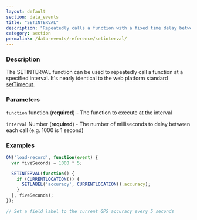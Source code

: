 ```yaml
---
layout: default
section: data_events
title: "SETINTERVAL"
description: "Repeatedly calls a function with a fixed time delay between each call."
category: section
permalink: /data-events/reference/setinterval/
---
```


### Description

The SETINTERVAL function can be used to repeatedly call a function at a specified interval. It's nearly identical to the web platform standard [setTimeout](https://developer.mozilla.org/en-US/docs/Web/API/WindowTimers/setInterval).

### Parameters

`function` function (__required__) - The function to execute at the interval

`interval` Number (__required__) - The number of milliseconds to delay between each call (e.g. 1000 is 1 second)

### Examples

```js
ON('load-record', function(event) {
  var fiveSeconds = 1000 * 5;

  SETINTERVAL(function() {
    if (CURRENTLOCATION()) {
      SETLABEL('accuracy', CURRENTLOCATION().accuracy);
    }
  }, fiveSeconds);
});

// Set a field label to the current GPS accuracy every 5 seconds
```
